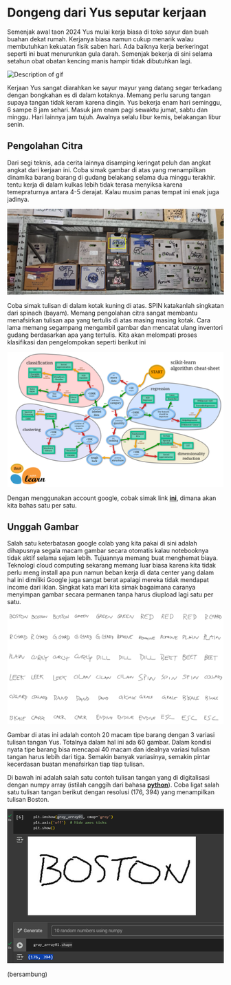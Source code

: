 # Dongeng dari Yus seputar kerjaan

Semenjak awal taon 2024 Yus mulai kerja biasa di toko sayur dan buah buahan dekat rumah. Kerjanya biasa namun cukup menarik walau membutuhkan kekuatan fisik saben hari.
Ada baiknya kerja berkeringat seperti ini buat menurunkan gula darah. Semenjak bekerja di sini selama setahun obat obatan kencing manis hampir tidak dibutuhkan lagi.

![Description of gif](https://github.com/FT-cnc/koko/blob/main/Screen-Recording4-ezgif.com-video-to-gif-converter.gif?raw=true)

Kerjaan Yus sangat diarahkan ke sayur mayur yang datang segar terkadang dengan bongkahan es di dalam kotaknya. Memang perlu sarung tangan supaya tangan tidak keram karena dingin. 
Yus bekerja enam hari seminggu, 6 sampe 8 jam sehari. Masuk jam enam pagi sewaktu jumat, sabtu dan minggu. Hari lainnya jam tujuh. Awalnya selalu libur kemis, belakangan libur senin.

## Pengolahan Citra
Dari segi teknis, ada cerita lainnya disamping keringat peluh dan angkat angkat dari kerjaan ini. Coba simak gambar di atas yang menampilkan dinamika barang barang di gudang belakang selama dua minggu terakhir.
tentu kerja di dalam kulkas lebih tidak terasa menyiksa karena temepraturnya antara 4-5 derajat. Kalau musim panas tempat ini enak juga jadinya. 

![Description of gif](https://github.com/FT-cnc/koko/blob/main/image1.jpg?raw=true)

Coba simak tulisan di dalam kotak kuning di atas. SPIN katakanlah singkatan dari spinach (bayam). Memang pengolahan citra sangat membantu menafsirkan tulisan apa yang tertulis di atas masing masing kotak.
Cara lama memang segampang mengambil gambar dan mencatat ulang inventori gudang berdasarkan apa yang tertulis. Kita akan melompati proses klasifikasi dan pengelompokan seperti berikut ini

![Description of gif](https://github.com/FT-cnc/koko/blob/main/image2.png?raw=true)

Dengan menggunakan account google, cobak simak link [**ini**](https://colab.research.google.com/drive/1HpR8_-ui5gHZwDNVXjsHyiys8EkRUs3I#scrollTo=5MCn6m648yV-), dimana akan kita bahas satu per satu.

## Unggah Gambar
Salah satu keterbatasan google colab yang kita pakai di sini adalah dihapusnya segala macam gambar secara otomatis kalau notebooknya tidak aktif selama sejam lebih. Tujuannya memang buat menghemat biaya.
Teknologi cloud computing sekarang memang luar biasa karena kita tidak perlu meng install apa pun namun beban kerja di data center yang dalam hal ini dimiliki Google juga sangat berat apalagi mereka tidak mendapat income dari iklan.
Singkat kata mari kita simak bagaimana caranya menyimpan gambar secara permanen tanpa harus diupload lagi satu per satu.

![Description of gif](https://github.com/FT-cnc/koko/blob/main/image3.png?raw=true)

Gambar di atas ini adalah contoh 20 macam tipe barang dengan 3 variasi tulisan tangan Yus. Totalnya dalam hal ini ada 60 gambar. Dalam kondisi nyata tipe barang bisa mencapai 40 macam dan idealnya variasi tulisan tangan harus lebih dari tiga.
Semakin banyak variasinya, semakin pintar kecerdasan buatan menafsirkan tiap tiap tulisan.

Di bawah ini adalah salah satu contoh tulisan tangan yang di digitalisasi dengan numpy array (istilah canggih dari bahasa [**python**](https://en.wikipedia.org/wiki/NumPy)).
Coba ligat salah satu tulisan tangan berikut dengan resolusi (176, 394) yang menampilkan tulisan Boston.

![Description of gif](https://github.com/FT-cnc/koko/blob/main/image4.png?raw=true)


(bersambung)
